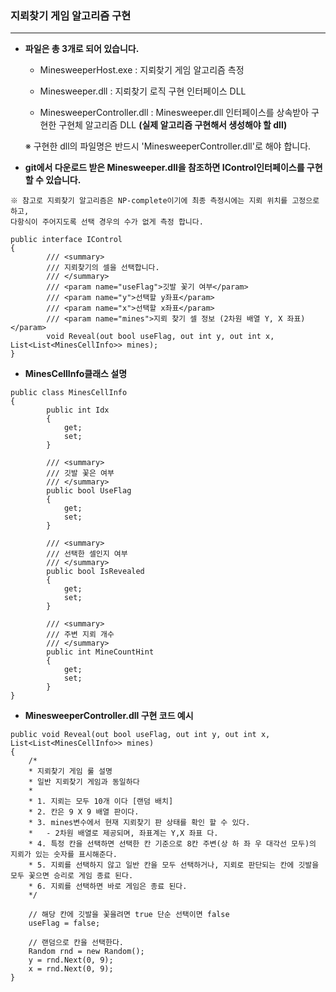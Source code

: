 ### **지뢰찾기 게임 알고리즘 구현**

***
* **파일은 총 3개로 되어 있습니다.**
  - MinesweeperHost.exe : 지뢰찾기 게임 알고리즘 측정
 
  - Minesweeper.dll : 지뢰찾기 로직 구현 인터페이스 DLL
  - MinesweeperController.dll : Minesweeper.dll 인터페이스를 상속받아 구현한 구현체 알고리즘 DLL
  **(실제 알고리즘 구현해서 생성해야 할 dll)**
  
  ※ 구현한 dll의 파일명은 반드시 'MinesweeperController.dll'로 해야 합니다.

* **git에서 다운로드 받은 Minesweeper.dll을 참조하면 IControl인터페이스를 구현할 수 있습니다.**


```
※ 참고로 지뢰찾기 알고리즘은 NP-complete이기에 최종 측정시에는 지뢰 위치를 고정으로 하고,
다항식이 주어지도록 선택 경우의 수가 없게 측정 합니다.
```


```
public interface IControl
{
        /// <summary>
        /// 지뢰찾기의 셀을 선택합니다.
        /// </summary>
        /// <param name="useFlag">깃발 꽃기 여부</param>
        /// <param name="y">선택할 y좌표</param>
        /// <param name="x">선택할 x좌표</param>
        /// <param name="mines">지뢰 찾기 셀 정보 (2차원 배열 Y, X 좌표)</param>
        void Reveal(out bool useFlag, out int y, out int x, List<List<MinesCellInfo>> mines);
}
```

* **MinesCellInfo클래스 설명**
```
public class MinesCellInfo
{
        public int Idx
        {
            get;
            set;
        }

        /// <summary>
        /// 깃발 꽃은 여부
        /// </summary>
        public bool UseFlag
        {
            get;
            set;
        }

        /// <summary>
        /// 선택한 셀인지 여부
        /// </summary>
        public bool IsRevealed
        {
            get;
            set;
        }

        /// <summary>
        /// 주변 지뢰 개수
        /// </summary>
        public int MineCountHint
        {
            get;
            set;
        }
}
```

* **MinesweeperController.dll 구현 코드 예시**

```
public void Reveal(out bool useFlag, out int y, out int x, List<List<MinesCellInfo>> mines)
{
	/*
	* 지뢰찾기 게임 룰 설명
	* 일반 지뢰찾기 게임과 동일하다
	*
	* 1. 지뢰는 모두 10개 이다 [랜덤 배치]
	* 2. 칸은 9 X 9 배열 판이다.
	* 3. mines변수에서 현재 지뢰찾기 판 상태를 확인 할 수 있다.
	* 	- 2차원 배열로 제공되며, 좌표계는 Y,X 좌표 다.
	* 4. 특정 칸을 선택하면 선택한 칸 기준으로 8칸 주변(상 하 좌 우 대각선 모두)의 지뢰가 있는 숫자를 표시해준다.
	* 5. 지뢰를 선택하지 않고 일반 칸을 모두 선택하거나, 지뢰로 판단되는 칸에 깃발을 모두 꽃으면 승리로 게임 종료 된다.
	* 6. 지뢰를 선택하면 바로 게임은 종료 된다.
	*/

	// 해당 칸에 깃발을 꽃을려면 true 단순 선택이면 false
	useFlag = false;
	
	// 랜덤으로 칸을 선택한다.
	Random rnd = new Random();
	y = rnd.Next(0, 9);
	x = rnd.Next(0, 9);
}
```
